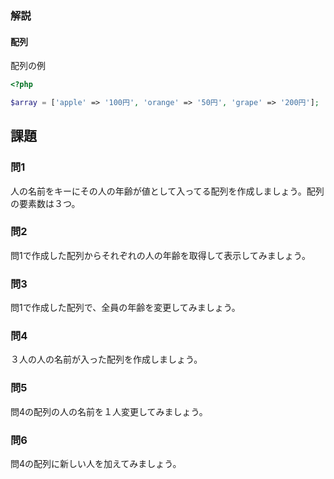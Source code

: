 ### 解説
#### 配列
配列の例

```php
<?php

$array = ['apple' => '100円', 'orange' => '50円', 'grape' => '200円'];

```

## 課題
### 問1
人の名前をキーにその人の年齢が値として入ってる配列を作成しましょう。配列の要素数は３つ。

### 問2
問1で作成した配列からそれぞれの人の年齢を取得して表示してみましょう。

### 問3
問1で作成した配列で、全員の年齢を変更してみましょう。

### 問4
３人の人の名前が入った配列を作成しましょう。

### 問5
問4の配列の人の名前を１人変更してみましょう。

### 問6
問4の配列に新しい人を加えてみましょう。
